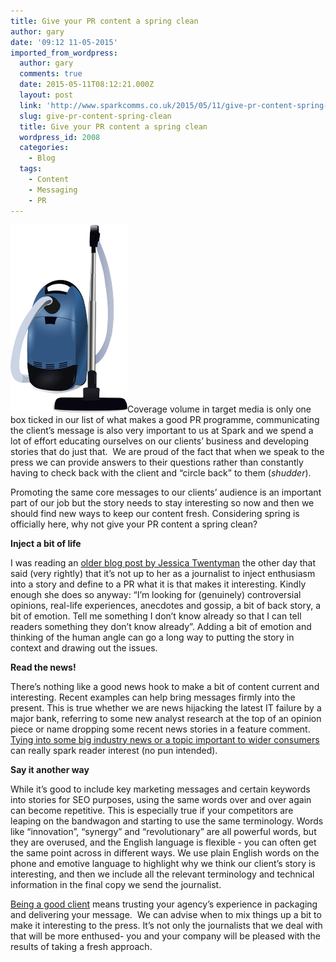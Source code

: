 ```yaml
---
title: Give your PR content a spring clean
author: gary
date: '09:12 11-05-2015'
imported_from_wordpress:
  author: gary
  comments: true
  date: 2015-05-11T08:12:21.000Z
  layout: post
  link: 'http://www.sparkcomms.co.uk/2015/05/11/give-pr-content-spring-clean/'
  slug: give-pr-content-spring-clean
  title: Give your PR content a spring clean
  wordpress_id: 2008
  categories:
    - Blog
  tags:
    - Content
    - Messaging
    - PR
---
```


![vacuum-24229_640](vacuum-24229_640-187x300.png)Coverage volume in target media is only one box ticked in our list of what makes a good PR programme, communicating the client’s message is also very important to us at Spark and we spend a lot of effort educating ourselves on our clients’ business and developing stories that do just that.  We are proud of the fact that when we speak to the press we can provide answers to their questions rather than constantly having to check back with the client and “circle back” to them (*shudder*).

Promoting the same core messages to our clients’ audience is an important part of our job but the story needs to stay interesting so now and then we should find new ways to keep our content fresh. Considering spring is officially here, why not give your PR content a spring clean?

**Inject a bit of life**

I was reading an [older blog post by Jessica Twentyman](http://whitelabelglobal.com/blog/item/let-s-live-a-little) the other day that said (very rightly) that it’s not up to her as a journalist to inject enthusiasm into a story and define to a PR what it is that makes it interesting. Kindly enough she does so anyway: “I’m looking for (genuinely) controversial opinions, real-life experiences, anecdotes and gossip, a bit of back story, a bit of emotion. Tell me something I don’t know already so that I can tell readers something they don’t know already”. Adding a bit of emotion and thinking of the human angle can go a long way to putting the story in context and drawing out the issues.

**Read the news!**

There’s nothing like a good news hook to make a bit of content current and interesting. Recent examples can help bring messages firmly into the present. This is true whether we are news hijacking the latest IT failure by a major bank, referring to some new analyst research at the top of an opinion piece or name dropping some recent news stories in a feature comment. [Tying into some big industry news or a topic important to wider consumers](http://www.dailymail.co.uk/news/article-2514751/MRSA-turkeys-Why-secret-Silence-outbreak-condemned-food-industry.html) can really spark reader interest (no pun intended).

**Say it another way**

While it’s good to include key marketing messages and certain keywords into stories for SEO purposes, using the same words over and over again can become repetitive. This is especially true if your competitors are leaping on the bandwagon and starting to use the same terminology. Words like “innovation”, “synergy” and “revolutionary” are all powerful words, but they are overused, and the English language is flexible - you can often get the same point across in different ways. We use plain English words on the phone and emotive language to highlight why we think our client’s story is interesting, and then we include all the relevant terminology and technical information in the final copy we send the journalist.

[Being a good client](http://www.sparkcomms.co.uk/2015/04/24/top-5-client-pr-traits/) means trusting your agency’s experience in packaging and delivering your message.  We can advise when to mix things up a bit to make it interesting to the press. It’s not only the journalists that we deal with that will be more enthused- you and your company will be pleased with the results of taking a fresh approach.

